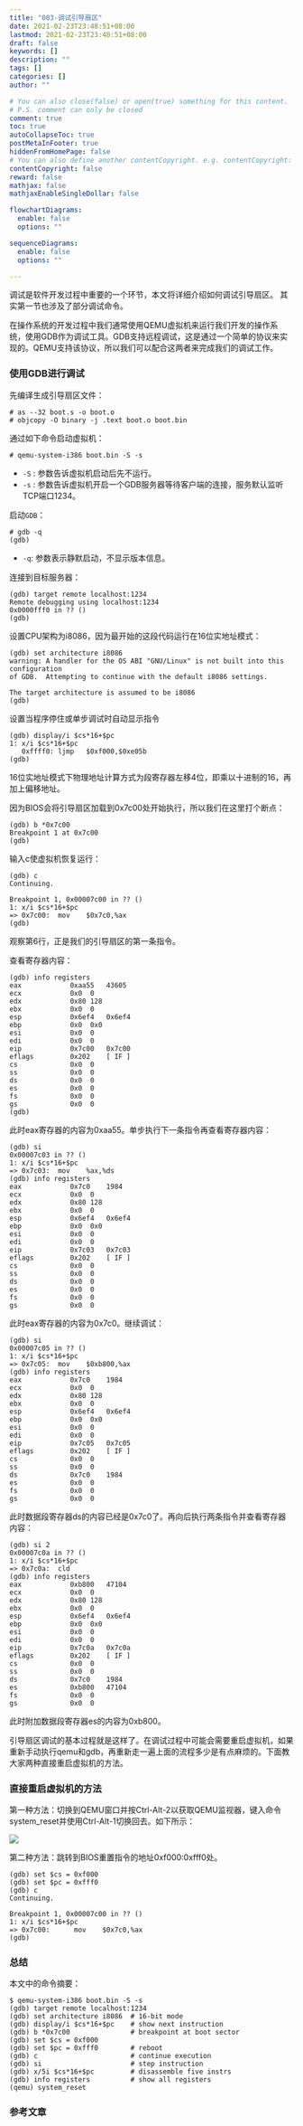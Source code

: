 ```yaml
---
title: "003-调试引导扇区"
date: 2021-02-23T23:48:51+08:00
lastmod: 2021-02-23T23:48:51+08:00
draft: false
keywords: []
description: ""
tags: []
categories: []
author: ""

# You can also close(false) or open(true) something for this content.
# P.S. comment can only be closed
comment: true
toc: true
autoCollapseToc: true
postMetaInFooter: true
hiddenFromHomePage: false
# You can also define another contentCopyright. e.g. contentCopyright: "This is another copyright."
contentCopyright: false
reward: false
mathjax: false
mathjaxEnableSingleDollar: false

flowchartDiagrams:
  enable: false
  options: ""

sequenceDiagrams: 
  enable: false
  options: ""

---
```


调试是软件开发过程中重要的一个环节，本文将详细介绍如何调试引导扇区。
其实第一节也涉及了部分调试命令。

<!--more-->

在操作系统的开发过程中我们通常使用QEMU虚拟机来运行我们开发的操作系统，使用GDB作为调试工具。GDB支持远程调试，这是通过一个简单的协议来实现的。QEMU支持该协议，所以我们可以配合这两者来完成我们的调试工作。


### 使用GDB进行调试

先编译生成引导扇区文件：
```
# as --32 boot.s -o boot.o
# objcopy -O binary -j .text boot.o boot.bin
```

通过如下命令启动虚拟机：
```
# qemu-system-i386 boot.bin -S -s
```

* `-S` : 参数告诉虚拟机启动后先不运行。
* `-s` : 参数告诉虚拟机开启一个GDB服务器等待客户端的连接，服务默认监听TCP端口1234。

启动`GDB`：
```
# gdb -q
(gdb) 
```

* `-q`: 参数表示静默启动，不显示版本信息。

连接到目标服务器：

```
(gdb) target remote localhost:1234
Remote debugging using localhost:1234
0x0000fff0 in ?? ()
(gdb)
```

设置CPU架构为i8086，因为最开始的这段代码运行在16位实地址模式：

```
(gdb) set architecture i8086
warning: A handler for the OS ABI "GNU/Linux" is not built into this configuration
of GDB.  Attempting to continue with the default i8086 settings.

The target architecture is assumed to be i8086
(gdb)
```
设置当程序停住或单步调试时自动显示指令

```
(gdb) display/i $cs*16+$pc
1: x/i $cs*16+$pc
   0xffff0:	ljmp   $0xf000,$0xe05b
(gdb) 
```


16位实地址模式下物理地址计算方式为段寄存器左移4位，即乘以十进制的16，再加上偏移地址。

因为BIOS会将引导扇区加载到0x7c00处开始执行，所以我们在这里打个断点：

```
(gdb) b *0x7c00
Breakpoint 1 at 0x7c00
(gdb) 
```


输入c使虚拟机恢复运行：



```
(gdb) c
Continuing.

Breakpoint 1, 0x00007c00 in ?? ()
1: x/i $cs*16+$pc
=> 0x7c00:	mov    $0x7c0,%ax
(gdb) 
```

观察第6行，正是我们的引导扇区的第一条指令。

查看寄存器内容：

```
(gdb) info registers
eax            0xaa55	43605
ecx            0x0	0
edx            0x80	128
ebx            0x0	0
esp            0x6ef4	0x6ef4
ebp            0x0	0x0
esi            0x0	0
edi            0x0	0
eip            0x7c00	0x7c00
eflags         0x202	[ IF ]
cs             0x0	0
ss             0x0	0
ds             0x0	0
es             0x0	0
fs             0x0	0
gs             0x0	0
(gdb) 
```
此时eax寄存器的内容为0xaa55。单步执行下一条指令再查看寄存器内容：

```
(gdb) si
0x00007c03 in ?? ()
1: x/i $cs*16+$pc
=> 0x7c03:	mov    %ax,%ds
(gdb) info registers
eax            0x7c0	1984
ecx            0x0	0
edx            0x80	128
ebx            0x0	0
esp            0x6ef4	0x6ef4
ebp            0x0	0x0
esi            0x0	0
edi            0x0	0
eip            0x7c03	0x7c03
eflags         0x202	[ IF ]
cs             0x0	0
ss             0x0	0
ds             0x0	0
es             0x0	0
fs             0x0	0
gs             0x0	0
```
此时eax寄存器的内容为0x7c0。继续调试：
```
(gdb) si
0x00007c05 in ?? ()
1: x/i $cs*16+$pc
=> 0x7c05:	mov    $0xb800,%ax
(gdb) info registers
eax            0x7c0	1984
ecx            0x0	0
edx            0x80	128
ebx            0x0	0
esp            0x6ef4	0x6ef4
ebp            0x0	0x0
esi            0x0	0
edi            0x0	0
eip            0x7c05	0x7c05
eflags         0x202	[ IF ]
cs             0x0	0
ss             0x0	0
ds             0x7c0	1984
es             0x0	0
fs             0x0	0
gs             0x0	0
```

此时数据段寄存器ds的内容已经是0x7c0了。再向后执行两条指令并查看寄存器内容：

```
(gdb) si 2
0x00007c0a in ?? ()
1: x/i $cs*16+$pc
=> 0x7c0a:	cld    
(gdb) info registers
eax            0xb800	47104
ecx            0x0	0
edx            0x80	128
ebx            0x0	0
esp            0x6ef4	0x6ef4
ebp            0x0	0x0
esi            0x0	0
edi            0x0	0
eip            0x7c0a	0x7c0a
eflags         0x202	[ IF ]
cs             0x0	0
ss             0x0	0
ds             0x7c0	1984
es             0xb800	47104
fs             0x0	0
gs             0x0	0
```

此时附加数据段寄存器es的内容为0xb800。

引导扇区调试的基本过程就是这样了。在调试过程中可能会需要重启虚拟机，如果重新手动执行qemu和gdb，再重新走一遍上面的流程多少是有点麻烦的。下面教大家两种直接重启虚拟机的方法。


### 直接重启虚拟机的方法

第一种方法：切换到QEMU窗口并按Ctrl-Alt-2以获取QEMU监视器，键入命令system_reset并使用Ctrl-Alt-1切换回去。如下所示：

![](./qemu-system-reset.png)

第二种方法：跳转到BIOS重置指令的地址0xf000:0xfff0处。

```
(gdb) set $cs = 0xf000
(gdb) set $pc = 0xfff0
(gdb) c
Continuing.

Breakpoint 1, 0x00007c00 in ?? ()
1: x/i $cs*16+$pc
=> 0x7c00:      mov    $0x7c0,%ax
(gdb)
```

### 总结

本文中的命令摘要：
```
$ qemu-system-i386 boot.bin -S -s
(gdb) target remote localhost:1234
(gdb) set architecture i8086  # 16-bit mode
(gdb) display/i $cs*16+$pc    # show next instruction
(gdb) b *0x7c00               # breakpoint at boot sector
(gdb) set $cs = 0xf000
(gdb) set $pc = 0xfff0        # reboot
(gdb) c                       # continue execution
(gdb) si                      # step instruction
(gdb) x/5i $cs*16+$pc         # disassemble five instrs
(gdb) info registers          # show all registers
(qemu) system_reset
```
### 参考文章

